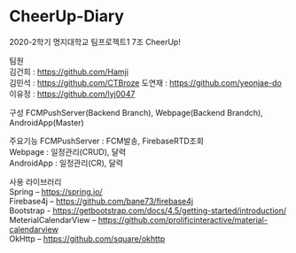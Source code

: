 # CheerUp-Diary
2020-2학기 명지대학교 팀프로젝트1 7조 CheerUp!  


팀원  
  김건희 : https://github.com/Hamji  
  김민석 : https://github.com/CTBroze
  도연재 : https://github.com/yeonjae-do  
  이유정 : https://github.com/lyj0047  


구성
  FCMPushServer(Backend Branch), Webpage(Backend Brandch), AndroidApp(Master)  


주요기능
  FCMPushServer : FCM발송, FirebaseRTD조회  
  Webpage : 일정관리(CRUD), 달력  
  AndroidApp : 일정관리(CR), 달력  


사용 라이브러리  
  Spring – https://spring.io/  
  Firebase4j – https://github.com/bane73/firebase4j  
  Bootstrap - https://getbootstrap.com/docs/4.5/getting-started/introduction/  
  MeterialCalendarView – https://github.com/prolificinteractive/material-calendarview  
  OkHttp – https://github.com/square/okhttp  
